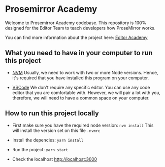 # Prosemirror Academy

Welcome to Prosemirror Academy codebase. This repository is 100% designed for the Editor Team to teach developers how ProseMirror works.

You can find more information about the project here: [Editor Academy](go/editor-academy)

## What you need to have in your computer to run this project

- [NVM](https://github.com/nvm-sh/nvm)
  Usually, we need to work with two or more Node versions. Hence, it's required that you have installed this program on your computer.

- [VSCode](https://code.visualstudio.com/)
  We don't require any specific editor. You can use any code editor that you are comfortable with. However, we will pair a lot with you, therefore, we will need to have a common space on your computer.

## How to run this project locally

- First make sure you have the required node version:
  `nvm install` This will install the version set on this file `.nvmrc`

- Install the depencies:
  `yarn install`

- Run the project:
  `yarn start`

- Check the localhost [http://localhost:3000](http://localhost:3000)
